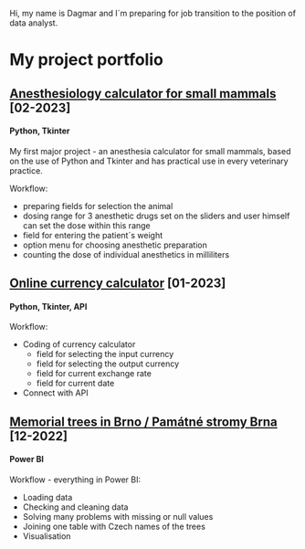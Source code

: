 

Hi, my name is Dagmar and I´m preparing for job transition to the position of data analyst.

# My project portfolio

## [Anesthesiology calculator for small mammals](https://github.com/rosnicka007/Anesthesiology-calculator-for-small-mammals) [02-2023]


#### Python, Tkinter

My first major project - an anesthesia calculator for small mammals, based on the use of Python and Tkinter and has practical use in every veterinary practice. 

Workflow:
* preparing fields for selection the animal
* dosing range for 3 anesthetic drugs set on the sliders and user himself can set the dose within this range
* field for entering the patient´s weight
* option menu for choosing anesthetic preparation
* counting the dose of individual anesthetics in milliliters





## [Online currency calculator](https://github.com/rosnicka007/Pamatne_stromy) [01-2023]


#### Python, Tkinter, API

Workflow:

* Coding of currency calculator 
  - field for selecting the input currency
  - field for selecting the output currency
  - field for current exchange rate
  - field for current date
* Connect with API


## [Memorial trees in Brno / Památné stromy Brna](https://github.com/rosnicka007/Pamatne_stromy) [12-2022]


#### Power BI

Workflow - everything in Power BI:

* Loading data
* Checking and cleaning data 
* Solving many problems with missing or null values
* Joining one table with Czech names of the trees 
* Visualisation




 


<!--
**rosnicka007/rosnicka007** is a ✨ _special_ ✨ repository because its `README.md` (this file) appears on your GitHub profile.

Here are some ideas to get you started:

- 🔭 I’m currently working on ...
- 🌱 I’m currently learning ...
- 👯 I’m looking to collaborate on ...
- 🤔 I’m looking for help with ...
- 💬 Ask me about ...
- 📫 How to reach me: ...
- 😄 Pronouns: ...
- ⚡ Fun fact: ...
-->

